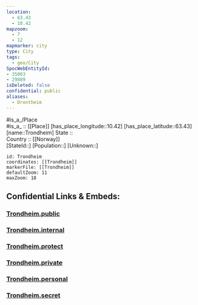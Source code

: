 ```yaml
---
location:
  - 63.43
  - 10.42
mapzoom:
  - 7
  - 12
mapmarker: city
type: City
tags:
  - geo/City
SpocWebEntityId: 
- 35003
- 29889
isDeleted: false
confidential: public
aliases:
  - Drontheim
---
```

#is_a_/Place  
#is_a_ :: [[Place]] 
[has_place_longitude::10.42] 
[has_place_latitude::63.43] 
[name::Trondheim] 
State ::  
Country :: [[Norway]]  
[StateId::] 
[Population::] 
[Unknown::] 


```leaflet
id: Trondheim
coordinates: [[Trondheim]] 
markerFile: [[Trondheim]] 
defaultZoom: 11 
maxZoom: 18
```


## Confidential Links & Embeds: 

### [Trondheim.public](/_public/\Earth\Continent\Europe\Europe~North\Norway\Counties~Norway\Trøndelag,Sør\counties~Sør-TrøndelagTrondheim.public.md) 

### [Trondheim.internal](/_internal/\Earth\Continent\Europe\Europe~North\Norway\Counties~Norway\Trøndelag,Sør\counties~Sør-TrøndelagTrondheim.internal.md) 

### [Trondheim.protect](/_protect/\Earth\Continent\Europe\Europe~North\Norway\Counties~Norway\Trøndelag,Sør\counties~Sør-TrøndelagTrondheim.protect.md) 

### [Trondheim.private](/_private/\Earth\Continent\Europe\Europe~North\Norway\Counties~Norway\Trøndelag,Sør\counties~Sør-TrøndelagTrondheim.private.md) 

### [Trondheim.personal](/_personal/\Earth\Continent\Europe\Europe~North\Norway\Counties~Norway\Trøndelag,Sør\counties~Sør-TrøndelagTrondheim.personal.md) 

### [Trondheim.secret](/_secret/\Earth\Continent\Europe\Europe~North\Norway\Counties~Norway\Trøndelag,Sør\counties~Sør-TrøndelagTrondheim.secret.md)

